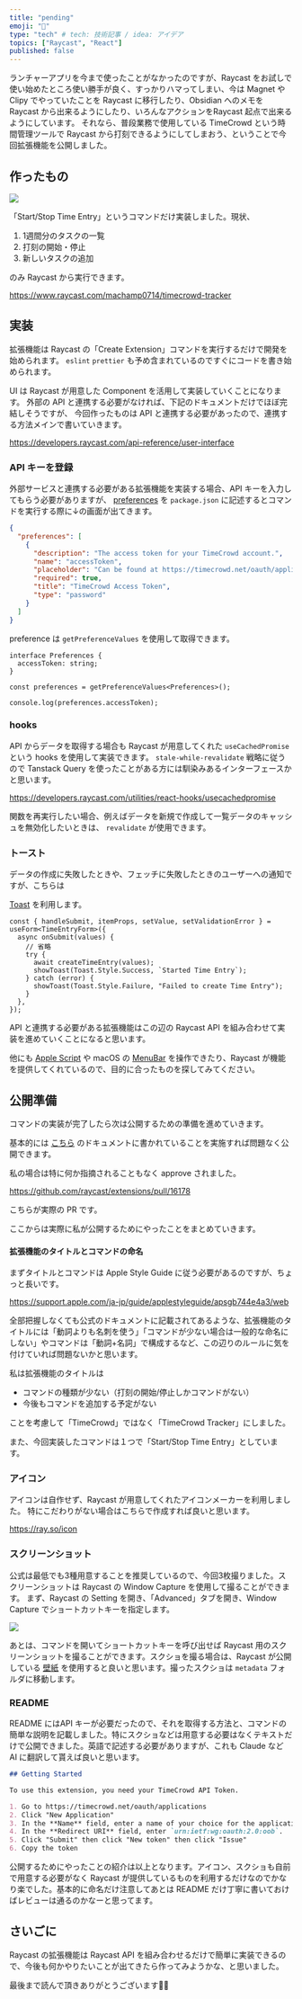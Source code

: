 ```yaml
---
title: "pending"
emoji: "🙆"
type: "tech" # tech: 技術記事 / idea: アイデア
topics: ["Raycast", "React"]
published: false
---
```


ランチャーアプリを今まで使ったことがなかったのですが、Raycast をお試しで使い始めたところ使い勝手が良く、すっかりハマってしまい、今は Magnet や Clipy でやっていたことを Raycast に移行したり、Obsidian へのメモを Raycast から出来るようにしたり、いろんなアクションをRaycast 起点で出来るようにしています。
それなら、普段業務で使用している TimeCrowd という時間管理ツールで Raycast から打刻できるようにしてしまおう、ということで今回拡張機能を公開しました。

## 作ったもの

![](/images/timecrowd-tracker.png)

「Start/Stop Time Entry」というコマンドだけ実装しました。現状、

1. 1週間分のタスクの一覧
2. 打刻の開始・停止
3. 新しいタスクの追加

のみ Raycast から実行できます。

https://www.raycast.com/machamp0714/timecrowd-tracker

## 実装

拡張機能は Raycast の「Create Extension」コマンドを実行するだけで開発を始められます。
`eslint` `prettier` も予め含まれているのですぐにコードを書き始められます。

UI は Raycast が用意した Component を活用して実装していくことになります。
外部の API と連携する必要がなければ、下記のドキュメントだけでほぼ完結しそうですが、
今回作ったものは API と連携する必要があったので、連携する方法メインで書いていきます。

https://developers.raycast.com/api-reference/user-interface

### API キーを登録

外部サービスと連携する必要がある拡張機能を実装する場合、API キーを入力してもらう必要がありますが、 [preferences](https://developers.raycast.com/information/manifest#preference-properties) を `package.json` に記述するとコマンドを実行する際に↓の画面が出てきます。

```json
{
  "preferences": [
    {
      "description": "The access token for your TimeCrowd account.",
      "name": "accessToken",
      "placeholder": "Can be found at https://timecrowd.net/oauth/applications",
      "required": true,
      "title": "TimeCrowd Access Token",
      "type": "password"
    }
  ]
}
```

preference は `getPreferenceValues` を使用して取得できます。

```tsx
interface Preferences {
  accessToken: string;
}

const preferences = getPreferenceValues<Preferences>();

console.log(preferences.accessToken);
```

### hooks

API からデータを取得する場合も Raycast が用意してくれた `useCachedPromise` という hooks を使用して実装できます。 `stale-while-revalidate` 戦略に従うので Tanstack Query を使ったことがある方には馴染みあるインターフェースかと思います。

https://developers.raycast.com/utilities/react-hooks/usecachedpromise

関数を再実行したい場合、例えばデータを新規で作成して一覧データのキャッシュを無効化したいときは、 `revalidate` が使用できます。

### トースト

データの作成に失敗したときや、フェッチに失敗したときのユーザーへの通知ですが、こちらは

[Toast](https://developers.raycast.com/api-reference/feedback/toast) を利用します。

```tsx
const { handleSubmit, itemProps, setValue, setValidationError } = useForm<TimeEntryForm>({
  async onSubmit(values) {
    // 省略
    try {
      await createTimeEntry(values);
      showToast(Toast.Style.Success, `Started Time Entry`);
    } catch (error) {
      showToast(Toast.Style.Failure, "Failed to create Time Entry");
    }
  },
});
```

API と連携する必要がある拡張機能はこの辺の Raycast API を組み合わせて実装を進めていくことになると思います。

他にも [Apple Script](https://developers.raycast.com/utilities/functions/runapplescript) や macOS の [MenuBar](https://developers.raycast.com/api-reference/menu-bar-commands) を操作できたり、Raycast が機能を提供してくれているので、目的に合ったものを探してみてください。

## 公開準備

コマンドの実装が完了したら次は公開するための準備を進めていきます。

基本的には [こちら](https://developers.raycast.com/basics/prepare-an-extension-for-store) のドキュメントに書かれていることを実施すれば問題なく公開できます。

私の場合は特に何か指摘されることもなく approve されました。

https://github.com/raycast/extensions/pull/16178

こちらが実際の PR です。

ここからは実際に私が公開するためにやったことをまとめていきます。

#### 拡張機能のタイトルとコマンドの命名

まずタイトルとコマンドは Apple Style Guide に従う必要があるのですが、ちょっと長いです。

https://support.apple.com/ja-jp/guide/applestyleguide/apsgb744e4a3/web

全部把握しなくても公式のドキュメントに記載されてあるような、拡張機能のタイトルには「動詞よりも名刺を使う」「コマンドが少ない場合は一般的な命名にしない」やコマンドは「動詞+名詞」で構成するなど、この辺りのルールに気を付けていれば問題ないかと思います。

私は拡張機能のタイトルは

- コマンドの種類が少ない（打刻の開始/停止しかコマンドがない）
- 今後もコマンドを追加する予定がない

ことを考慮して「TimeCrowd」ではなく「TimeCrowd Tracker」にしました。

また、今回実装したコマンドは１つで「Start/Stop Time Entry」としています。

### アイコン

アイコンは自作せず、Raycast が用意してくれたアイコンメーカーを利用しました。
特にこだわりがない場合はこちらで作成すれば良いと思います。

https://ray.so/icon

### スクリーンショット

公式は最低でも3種用意することを推奨しているので、今回3枚撮りました。スクリーンショットは Raycast の Window Capture を使用して撮ることができます。
まず、Raycast の Setting を開き、「Advanced」タブを開き、Window Capture でショートカットキーを指定します。

![](/images/window-capture.png)

あとは、コマンドを開いてショートカットキーを呼び出せば Raycast 用のスクリーンショットを撮ることができます。スクショを撮る場合は、Raycast が公開している [壁紙](https://www.raycast.com/wallpapers) を使用すると良いと思います。撮ったスクショは `metadata` フォルダに移動します。

### README

README にはAPI キーが必要だったので、それを取得する方法と、コマンドの簡単な説明を記載しました。特にスクショなどは用意する必要はなくテキストだけで公開できました。英語で記述する必要がありますが、これも Claude など AI に翻訳して貰えば良いと思います。

```markdown
## Getting Started

To use this extension, you need your TimeCrowd API Token.

1. Go to https://timecrowd.net/oauth/applications
2. Click "New Application"
3. In the **Name** field, enter a name of your choice for the application.
4. In the **Redirect URI** field, enter `urn:ietf:wg:oauth:2.0:oob`.
5. Click "Submit" then click "New token" then click "Issue"
6. Copy the token
```

公開するためにやったことの紹介は以上となります。アイコン、スクショも自前で用意する必要がなく Raycast が提供しているものを利用するだけなのでかなり楽でした。基本的に命名だけ注意してあとは README だけ丁寧に書いておけばレビューは通るのかなーと思ってます。

## さいごに

Raycast の拡張機能は Raycast API を組み合わせるだけで簡単に実装できるので、今後も何かやりたいことが出てきたら作ってみようかな、と思いました。

最後まで読んで頂きありがとうございます🙇‍♂️